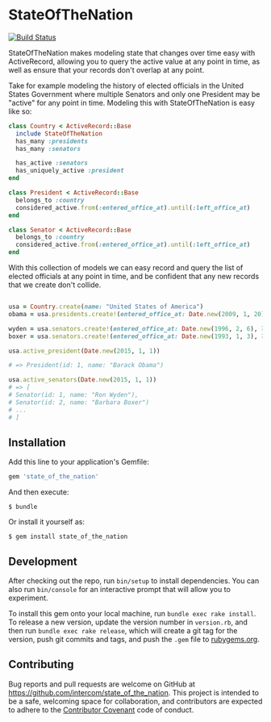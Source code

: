 # StateOfTheNation

[![Build Status](https://travis-ci.com/intercom/state_of_the_nation.svg?token=Z1aavhs79p7e6XpUgjv5&branch=master)](https://travis-ci.com/intercom/state_of_the_nation)

StateOfTheNation makes modeling state that changes over time easy with ActiveRecord, allowing you to query the active value at any point in time, as well as ensure that your records don't overlap at any point.

Take for example modeling the history of elected officials in the United States Government where multiple Senators and only one President may be "active" for any point in time. Modeling this with StateOfTheNation is easy like so:

```ruby
class Country < ActiveRecord::Base
  include StateOfTheNation
  has_many :presidents
  has_many :senators

  has_active :senators
  has_uniquely_active :president
end

class President < ActiveRecord::Base
  belongs_to :country
  considered_active.from(:entered_office_at).until(:left_office_at)
end

class Senator < ActiveRecord::Base
  belongs_to :country
  considered_active.from(:entered_office_at).until(:left_office_at)
end


```

With this collection of models we can easy record and query the list of elected officials at any point in time, and be confident that any new records that we create don't collide.

```ruby

usa = Country.create(name: "United States of America")
obama = usa.presidents.create!(entered_office_at: Date.new(2009, 1, 20), left_office_at: nil)

wyden = usa.senators.create!(entered_office_at: Date.new(1996, 2, 6), left_office_at: nil, name: "Ron Wyden")
boxer = usa.senators.create!(entered_office_at: Date.new(1993, 1, 3), left_office_at: nil, name: "Barbara Boxer")

usa.active_president(Date.new(2015, 1, 1)) 

# => President(id: 1, name: "Barack Obama")

usa.active_senators(Date.new(2015, 1, 1))
# => [
# Senator(id: 1, name: "Ron Wyden"),
# Senator(id: 2, name: "Barbara Boxer")
# ...
# ]


```
## Installation

Add this line to your application's Gemfile:

```ruby
gem 'state_of_the_nation'
```

And then execute:

    $ bundle

Or install it yourself as:

    $ gem install state_of_the_nation

## Development

After checking out the repo, run `bin/setup` to install dependencies. You can also run `bin/console` for an interactive prompt that will allow you to experiment.

To install this gem onto your local machine, run `bundle exec rake install`. To release a new version, update the version number in `version.rb`, and then run `bundle exec rake release`, which will create a git tag for the version, push git commits and tags, and push the `.gem` file to [rubygems.org](https://rubygems.org).

## Contributing

Bug reports and pull requests are welcome on GitHub at https://github.com/intercom/state_of_the_nation. This project is intended to be a safe, welcoming space for collaboration, and contributors are expected to adhere to the [Contributor Covenant](contributor-covenant.org) code of conduct.

